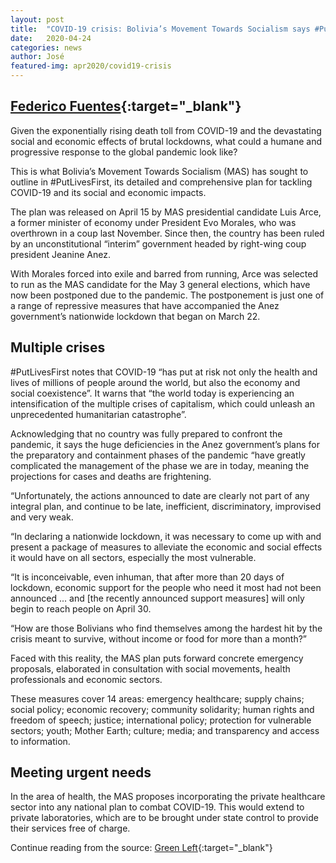 ```yaml
---
layout: post
title:  "COVID-19 crisis: Bolivia’s Movement Towards Socialism says #PutLivesFirst"
date:   2020-04-24
categories: news
author: José
featured-img: apr2020/covid19-crisis
---
```

## [Federico Fuentes][author]{:target="_blank"}

Given the exponentially rising death toll from COVID-19 and the devastating
social and economic effects of brutal lockdowns, what could a humane and
progressive response to the global pandemic look like?

This is what Bolivia’s Movement Towards Socialism (MAS) has sought to outline in
#PutLivesFirst, its detailed and comprehensive plan for tackling COVID-19 and
its social and economic impacts.

The plan was released on April 15 by MAS presidential candidate Luis Arce, a
former minister of economy under President Evo Morales, who was overthrown in a
coup last November. Since then, the country has been ruled by an
unconstitutional “interim” government headed by right-wing coup president
Jeanine Anez.

With Morales forced into exile and barred from running, Arce was selected to run
as the MAS candidate for the May 3 general elections, which have now been
postponed due to the pandemic. The postponement is just one of a range of
repressive measures that have accompanied the Anez government’s nationwide
lockdown that began on March 22.

## Multiple crises


#PutLivesFirst notes that COVID-19 “has put at risk not only the health and
lives of millions of people around the world, but also the economy and social
coexistence”. It warns that “the world today is experiencing an intensification
of the multiple crises of capitalism, which could unleash an unprecedented
humanitarian catastrophe”.


Acknowledging that no country was fully prepared to confront the pandemic, it
says the huge deficiencies in the Anez government’s plans for the preparatory
and containment phases of the pandemic “have greatly complicated the management
of the phase we are in today, meaning the projections for cases and deaths are
frightening.

“Unfortunately, the actions announced to date are clearly not part of any integral plan, and continue to be late, inefficient, discriminatory, improvised and very weak.

“In declaring a nationwide lockdown, it was necessary to come up with and present a package of measures to alleviate the economic and social effects it would have on all sectors, especially the most vulnerable.

“It is inconceivable, even inhuman, that after more than 20 days of lockdown, economic support for the people who need it most had not been announced ... and [the recently announced support measures] will only begin to reach people on April 30.

“How are those Bolivians who find themselves among the hardest hit by the crisis meant to survive, without income or food for more than a month?”

Faced with this reality, the MAS plan puts forward concrete emergency proposals, elaborated in consultation with social movements, health professionals and economic sectors.

These measures cover 14 areas: emergency healthcare; supply chains; social policy; economic recovery; community solidarity; human rights and freedom of speech; justice; international policy; protection for vulnerable sectors; youth; Mother Earth; culture; media; and transparency and access to information.

## Meeting urgent needs


In the area of health, the MAS proposes incorporating the private healthcare
sector into any national plan to combat COVID-19. This would extend to private
laboratories, which are to be brought under state control to provide their
services free of charge.



Continue reading from the source: [Green Left][the]{:target="_blank"}

[the]: https://www.greenleft.org.au/content/covid-19-bolivia-movement-towards-socialism-putlivesfirst 

[author]: https://www.greenleft.org.au/glw-authors/federico-fuentes
